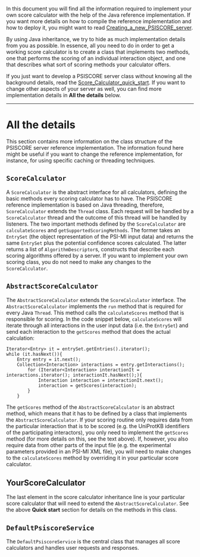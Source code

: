 In this document you will find all the information required to implement your own score calculator with the help of the Java reference implementation. If you want more details on how to compile the reference implementation and how to deploy it, you might want to read [Creating\_a\_new\_PSISCORE\_server](Creating_a_new_PSISCORE_server.md).

By using Java inheritance, we try to hide as much implementation details from you as possible. In essence, all you need to do in order to get a working score calculator is to create a class that implements two methods, one that performs the scoring of an individual interaction object, and one that describes what sort of scoring methods your calculator offers.

If you just want to develop a PSISCORE server class without knowing all the background details, read the [Score\_Calculator\_quick\_start](Score_Calculator_quick_start.md). If you want to change other aspects of your server as well, you can find more implementation details in **All the details** below.


---


# All the details #

This section contains more information on the class structure of the PSISCORE server reference implementation. The information found here might be useful if you want to change the reference implementation, for instance, for using specific caching or threading techniques.

## `ScoreCalculator` ##
A `ScoreCalculator` is the abstract interface for all calculators, defining the basic methods every scoring calculator has to have. The PSISCORE reference implementation is based on Java threading, therefore, `ScoreCalculator` extends the `Thread` class. Each request will be handled by a `ScoreCalculator` thread and the outcome of this thread will be handled by listeners.
The two important methods defined by the `ScoreCalculator` are `calculateScores` and `getSupportedScoringMethods`. The former takes an `EntrySet` (the object representation of the PSI-MI input data) and returns the same `EntrySet` plus the potential confidence scores calculated. The latter returns a list of `AlgorithmDescriptor`s, constructs that describe each scoring algorithms offered by a server.
If you want to implement your own scoring class, you do not need to make any changes to the `ScoreCalculator`.

## `AbstractScoreCalculator` ##
The `AbstractScoreCalculator` extends the `ScoreCalculator` interface. The `AbstractScoreCalculator` implements the `run` method that is required for every Java `Thread`. This method calls the `calculateScores` method that is responsible for scoring.
In the code snippet below, `calculateScores` will iterate through all interactions in the user input data (i.e. the `EntrySet`) and send each interaction to the `getScores` method that does the actual calculation:
```
Iterator<Entry> it = entrySet.getEntries().iterator();
while (it.hasNext()){
	Entry entry = it.next();
	Collection<Interaction> interactions = entry.getInteractions();
		for (Iterator<Interaction> interactionIt = interactions.iterator(); interactionIt.hasNext();){
			Interaction interaction = interactionIt.next();
			interaction = getScores(interaction);
		} 
	}
```
The `getScores` method of the `AbstractScoreCalculator` is an abstract method, which means that it has to be defined by a class that implements the `AbstractScoreCalculator`.
If your scoring routine only requires data from the particular interaction that is to be scored (e.g. the UniProtKB identifiers of the participating interactors), you only need to implement the `getScores` method (for more details on this, see the text above). If, however, you also require data from other parts of the input file (e.g. the experimental parameters provided in an PSI-MI XML file), you will need to make changes to the `calculateScores` method by overriding it in your particular score calculator.

## YourScoreCalculator ##
The last element in the score calculator inheritance line is your particular score calculator that will need to extend the `AbstractScoreCalculator`. See the above **Quick start** section for details on the methods in this class.

## `DefaultPsiscoreService` ##
The `DefaultPsiscoreService` is the central class that manages all score calculators and handles user requests and responses.